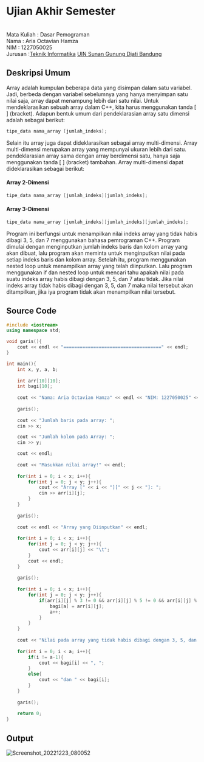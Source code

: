 # Ujian Akhir Semester 
<br>Mata Kuliah 	: Dasar Pemograman
<br> Nama		: Aria Octavian Hamza
<br>NIM		:	1227050025
<br>Jurusan		:[Teknik Informatika](http://if.uinsgd.ac.id/) [UIN Sunan Gunung Djati Bandung](https://uinsgd.ac.id/) 

## Deskripsi Umum
Array adalah kumpulan beberapa data yang disimpan dalam satu variabel. Jadi, berbeda dengan variabel sebelumnya yang hanya menyimpan 
satu nilai saja, array dapat menampung lebih dari satu nilai. Untuk mendeklarasikan sebuah array dalam C++, kita harus menggunakan tanda [ ] 
(bracket). Adapun bentuk umum dari pendeklarasian array satu dimensi adalah sebagai berikut:<br>

```cpp
tipe_data nama_array [jumlah_indeks];
```

Selain itu array juga dapat dideklarasikan sebagai array multi-dimensi. Array multi-dimensi merupakan array yang mempunyai ukuran lebih dari 
satu. pendeklarasian array sama dengan array berdimensi satu, hanya saja menggunakan tanda [ ] (bracket) tambahan. Array multi-dimensi 
dapat dideklarasikan sebagai berikut:<br>

#### Array 2-Dimensi
```cpp
tipe_data nama_array [jumlah_indeks][jumlah_indeks];
```

#### Array 3-Dimensi
```cpp
tipe_data nama_array [jumlah_indeks][jumlah_indeks][jumlah_indeks];
```

Program ini berfungsi untuk menampilkan nilai indeks array yang tidak habis dibagi 3, 5, dan 7 menggunakan bahasa pemrograman C++. 
Program dimulai dengan menginputkan jumlah indeks baris dan kolom array yang akan dibuat, lalu program akan meminta untuk 
menginputkan nilai pada setiap indeks baris dan kolom array. Setelah itu, program menggunakan nested loop untuk menampilkan array 
yang telah diinputkan. Lalu program menggunakan if dan nested loop untuk mencari tahu apakah nilai pada suatu indeks array habis dibagi dengan 
3, 5, dan 7 atau tidak. Jika nilai indeks array tidak habis dibagi dengan 3, 5, dan 7 maka nilai tersebut akan ditampilkan, jika iya program 
tidak akan menampilkan nilai tersebut. 


## Source Code
```cpp
#include <iostream>
using namespace std;

void garis(){
	cout << endl << "====================================" << endl;
}

int main(){
	int x, y, a, b;
	
	int arr[10][10];
	int bagi[10];
	
	cout << "Nama: Aria Octavian Hamza" << endl << "NIM: 1227050025" << endl;
	
	garis();
	
	cout << "Jumlah baris pada array: ";
	cin >> x;

	cout << "Jumlah kolom pada Array: ";
	cin >> y;

	cout << endl;
	
	cout << "Masukkan nilai array!" << endl;
		
	for(int i = 0; i < x; i++){
		for(int j = 0; j < y; j++){
			cout << "Array [" << i << "][" << j << "]: ";
			cin >> arr[i][j];
		}
	}
	
	garis();
	
	cout << endl << "Array yang Diinputkan" << endl;
	
	for(int i = 0; i < x; i++){
		for(int j = 0; j < y; j++){
			cout << arr[i][j] << "\t";
		}
		cout << endl;
	}
	
	garis();
	
	for(int i = 0; i < x; i++){
		for(int j = 0; j < y; j++){
			if(arr[i][j] % 3 != 0 && arr[i][j] % 5 != 0 && arr[i][j] % 7 != 0){
				bagi[a] = arr[i][j];
				a++;
			}
		}
	}
	
	cout << "Nilai pada array yang tidak habis dibagi dengan 3, 5, dan 7 adalah ";
	
	for(int i = 0; i < a; i++){
		if(i != a-1){
			cout << bagi[i] << ", ";
		}
		else{
			cout << "dan " << bagi[i];
		}
	}
	
	garis();
	
	return 0;
}
```

## Output
![Screenshot_20221223_080052](https://user-images.githubusercontent.com/79699603/209250448-027a010d-4d6a-47f9-a80c-770f7dcc491c.png)
